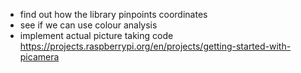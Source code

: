 - find out how the library pinpoints coordinates
- see if we can use colour analysis
- implement actual picture taking code
https://projects.raspberrypi.org/en/projects/getting-started-with-picamera
